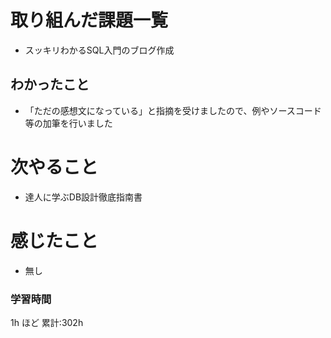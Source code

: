 # 取り組んだ課題一覧
- スッキリわかるSQL入門のブログ作成
## わかったこと
- 「ただの感想文になっている」と指摘を受けましたので、例やソースコード等の加筆を行いました
# 次やること
- 達人に学ぶDB設計徹底指南書
# 感じたこと
- 無し
### 学習時間

1h ほど
累計:302h
